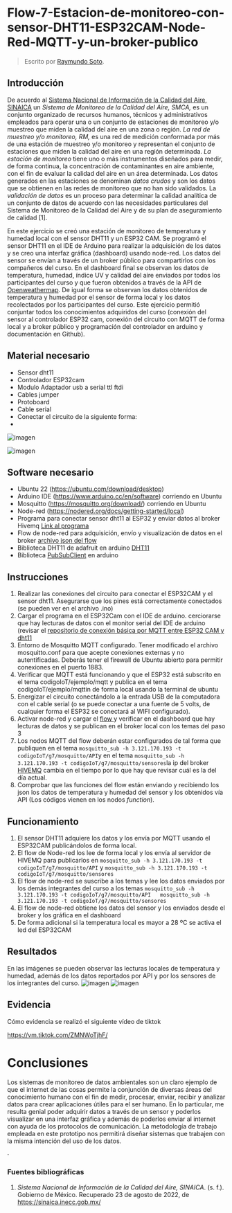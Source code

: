 # Flow-7-Estacion-de-monitoreo-con-sensor-DHT11-ESP32CAM-Node-Red-MQTT-y-un-broker-publico

> Escrito por  [Raymundo Soto](https://github.com/raymundosoto).

## Introducción

De acuerdo al [Sistema Nacional de Información de la Calidad del Aire, SINAICA](https://sinaica.inecc.gob.mx/) un *Sistema de Monitoreo de la Calidad del Aire, SMCA,* es un  conjunto organizado de recursos humanos, técnicos y administrativos empleados para operar una o un conjunto de estaciones de monitoreo y/o muestreo que miden la calidad del aire en una zona o región.   *La red  de muestreo y/o monitoreo, RM,* es una red de medición conformada por más de una estación de muestreo y/o monitoreo y representan el conjunto de estaciones que miden la calidad del aire en una región determinada.   *La estación de monitoreo* tiene uno o más instrumentos diseñados para medir, de forma continua, la concentración de contaminantes en aire ambiente, con el fin de evaluar la calidad del aire en un área determinada.   Los datos generados en las estaciones se denominan *datos crudos* y son los datos que se obtienen en las redes de monitoreo que no han sido validados. La *validación de datos* es un proceso para determinar la calidad analítica de un conjunto de datos de acuerdo con las necesidades particulares del Sistema de Monitoreo de la Calidad del Aire y de su plan de aseguramiento de calidad [1].

En este ejercicio se creó una estación de monitoreo de temperatura y humedad local con el sensor DHT11 y un ESP32 CAM. Se programó el sensor DHT11 en el IDE de Arduino para realizar la adquisición de los datos y se creo una interfaz gráfica (dashboard) usando node-red. Los datos del sensor se envían a través de un broker público para compartirlos con los compañeros del curso. En el dashboard final se observan los datos de temperatura, humedad, índice UV y calidad del aire enviados por todos los participantes del curso y que fueron obtenidos a través de la API de [Openweathermap](https://openweathermap.org/api).  De igual forma se observan los datos obtenidos de temperatura y humedad por el sensor de forma local y los datos recolectados por los participantes del curso. Este ejercicio permitió conjuntar todos los conocimientos adquiridos del curso (conexión del sensor al controlador ESP32 cam,  conexión del circuito con MQTT de forma local y a broker público y programación del controlador en  arduino y documentación en Github).

## Material necesario
 - Sensor dht11 
 - Controlador ESP32cam
 - Modulo Adaptador usb a serial ttl ftdi
 - Cables jumper
 - Protoboard
 - Cable serial
 - Conectar el circuito de la siguiente forma:
 - 
![imagen](https://user-images.githubusercontent.com/72757419/186284422-7f02778f-1358-4439-acd9-e5abf82e4333.png)

 ![imagen](https://user-images.githubusercontent.com/72757419/186284390-2c967e07-8850-4e61-ab2b-5eee4c5e786e.png)

## Software necesario

 - Ubuntu 22 (https://ubuntu.com/download/desktop)
 - Arduino IDE (https://www.arduino.cc/en/software) corriendo en Ubuntu
 - Mosquitto (https://mosquitto.org/download/) corriendo en Ubuntu
 - Node-red (https://nodered.org/docs/getting-started/local)
 - Programa para conectar sensor dht11 al ESP32 y enviar datos al broker Hivemq   [Link al programa](https://github.com/raymundosoto/Flow-6-Sensor-DHT11-con-MQTT-y-Dashboard-en-node-red/blob/8a97178c9d1ada07a29efcadc62bf6767b74c830/json_mqtt_esp32_cam_dht11/json_mqtt_esp32_cam_dht11.ino)
 - Flow de node-red para adquisición, envío y visualización de datos en el broker [archivo json del flow ](https://github.com/raymundosoto/Flow-7---Estacion-de-monitoreo-con-sensor-DHT11---ESP32CAM--Node-Red-MQTT-y-un-broker-publico/blob/627bb53ce3f26d6435504aeee759c1e13fbc34e8/flow_7_dht11_esp32_MQTT_.json)
 - Biblioteca DHT11 de adafruit en arduino [DHT11](https://github.com/adafruit/DHT-sensor-library)
 - Biblioteca [PubSubClient](https://pubsubclient.knolleary.net/) en arduino
 
##  Instrucciones
1. Realizar las conexiones del circuito para conectar el ESP32CAM y el sensor dht11. Asegurarse que los pines está correctamente conectados (se pueden ver en el archivo .ino)
2. Cargar el programa en el  ESP32Cam con el IDE de arduino. cerciorarse que hay lecturas de datos con el monitor serial del IDE de arduino (revisar el [repositorio de conexión básica por MQTT entre ESP32 CAM y dht11](https://github.com/hugoescalpelo/ESP32CAM_MQTT-Basic.git)
3. Entorno de Mosquitto MQTT configurado. Tener modificado el archivo mosquitto.conf para que acepte conexiones externas y no autentificadas. Deberás tener el firewall de Ubuntu abierto para permitir conexiones en el puerto 1883.
4. Verificar que MQTT está funcionando y que el ESP32 está subscrito en el tema codigoIoT/ejemplo/mqtt y publica en el tema codigoIoT/ejemplo/mqttin de forma local usando la terminal de ubuntu
5. Energizar el circuito conectándolo a la entrada USB de la computadora con el cable serial (o se puede conectar a una fuente de 5 volts, de cualquier forma el ESP32 se conectará al WIFI configurado).
6. Activar node-red y cargar el  [flow ](https://github.com/raymundosoto/Flow-7---Estacion-de-monitoreo-con-sensor-DHT11---ESP32CAM--Node-Red-MQTT-y-un-broker-publico/blob/627bb53ce3f26d6435504aeee759c1e13fbc34e8/flow_7_dht11_esp32_MQTT_.json) y verificar en el dashboard que hay lecturas de datos y se publican en el broker local con los temas del paso 3
7. Los nodos MQTT del flow deberán estar configurados de tal forma que publiquen en el tema `mosquitto_sub -h 3.121.170.193 -t codigoIoT/g7/mosquitto/API`y en el tema `mosquitto_sub -h 3.121.170.193 -t codigoIoT/g7/mosquitto/sensores`la ip del broker  [HIVEMQ](https://www.hivemq.com/) cambia en el tiempo por lo que hay que revisar cuál es la del día actual.
8. Comprobar que las funciones del flow están enviando y recibiendo los json  los datos de temperatura y humedad del sensor y los obtenidos vía API (Los códigos vienen en los nodos *function*).

## Funcionamiento

 1. El sensor DHT11 adquiere los datos y los envía por MQTT usando el ESP32CAM publicándolos de forma local.
 2. El flow de Node-red los lee de forma local y los envía al servidor de HIVEMQ para publicarlos en `mosquitto_sub -h 3.121.170.193 -t codigoIoT/g7/mosquitto/API` y `mosquitto_sub -h 3.121.170.193 -t codigoIoT/g7/mosquitto/sensores`
 3. El flow de node-red se suscribe a los temas y lee los datos enviados por los demás integrantes del curso a los temas  `mosquitto_sub -h 3.121.170.193 -t codigoIoT/g7/mosquitto/API   mosquitto_sub -h 3.121.170.193 -t codigoIoT/g7/mosquitto/sensores`
 4. El flow de node-red obtiene los datos del sensor y los enviados desde el broker y los gráfica en el dashboard
 5. De forma adicional si la temperatura local es mayor a 28 ºC se activa el led del ESP32CAM

## Resultados
En las imágenes se pueden observar las lecturas locales de temperatura y humedad, además de los datos reportados por API y por los sensores de los integrantes del curso.
![imagen](https://user-images.githubusercontent.com/72757419/186284640-8acc9fa9-017f-47f4-b543-3654278358e5.png)
![imagen](https://user-images.githubusercontent.com/72757419/186284690-8cb5767d-cf78-476a-a3c2-55e3f2781a17.png)

## Evidencia
Cómo evidencia se realizó el siguiente vídeo de tiktok

https://vm.tiktok.com/ZMNWoTjhF/

# Conclusiones

Los sistemas de monitoreo de datos ambientales son un claro ejemplo de que el internet de las cosas permite la conjunción de diversas áreas del conocimiento humano con el fin de medir, procesar, enviar, recibir y analizar datos para crear aplicaciones útiles para el ser humano. En lo particular, me resulta genial poder adquirir datos a través de un sensor y poderlos visualizar en una interfaz gráfica y además de poderlos enviar al internet con ayuda de los protocolos de comunicación. La metodología de trabajo empleada en este prototipo nos permitirá diseñar sistemas que trabajen con la misma intención del uso de los datos.   

·

### Fuentes bibliográficas
1. _Sistema Nacional de Información de la Calidad del Aire, SINAICA_. (s. f.). Gobierno de México. Recuperado 23 de agosto de 2022, de https://sinaica.inecc.gob.mx/
